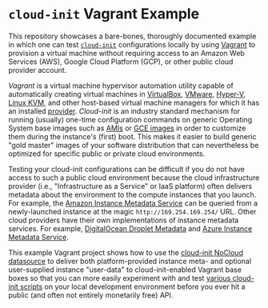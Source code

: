# `cloud-init` Vagrant Example

This repository showcases a bare-bones, thoroughly documented example in which one can test [`cloud-init`](https://cloud-init.io/) configurations locally by using [Vagrant](https://www.vagrantup.com/) to provision a virtual machine without requiring access to an Amazon Web Services (AWS), Google Cloud Platform (GCP), or other public cloud provider account.

*Vagrant* is a virtual machine hypervisor automation utility capable of automatically creating virtual machines in [VirtualBox](https://virtualbox.org/), [VMware](https://www.vmware.com/), [Hyper-V](https://docs.microsoft.com/en-us/virtualization/hyper-v-on-windows/), [Linux KVM](https://www.linux-kvm.org/), and other host-based virtual machine managers for which it has an installed [provider](https://www.vagrantup.com/docs/providers/). *Cloud-init* is an industry standard mechanism for running (usually) one-time configuration commands on generic Operating System base images such as [AMIs](https://docs.aws.amazon.com/AWSEC2/latest/UserGuide/AMIs.html) or [GCE images](https://cloud.google.com/compute/docs/images) in order to customize them during the instance's (first) boot. This makes it easier to build generic "gold master" images of your software distribution that can nevertheless be optimized for specific public or private cloud environments.

Testing your cloud-init configurations can be difficult if you do not have access to such a public cloud environment because the cloud infrastructure provider (i.e., "Infrastructure as a Service" or IaaS platform) often delivers metadata about the environment to the compute instances that you launch. For example, the [Amazon Instance Metadata Service](https://docs.aws.amazon.com/AWSEC2/latest/UserGuide/ec2-instance-metadata.html) can be queried from a newly-launched instance at the magic `http://169.254.169.254/` URL. Other cloud providers have their own implementations of instance metadata services. For example, [DigitalOcean Droplet Metadata](https://www.digitalocean.com/docs/droplets/resources/metadata/) and [Azure Instance Metadata Service](https://docs.microsoft.com/en-us/azure/virtual-machines/windows/instance-metadata-service).

This example Vagrant project shows how to use the [cloud-init NoCloud datasource](https://cloudinit.readthedocs.io/en/latest/topics/datasources/nocloud.html) to deliver both platform-provided instance meta- and optional user-supplied instance "user-data" to cloud-init-enabled Vagrant base boxes so that you can more easily experiment with and test [various cloud-init scripts](https://cloudinit.readthedocs.io/en/latest/topics/examples.html) on your local development environment before you ever hit a public (and often not entirely monetarily free) API.
